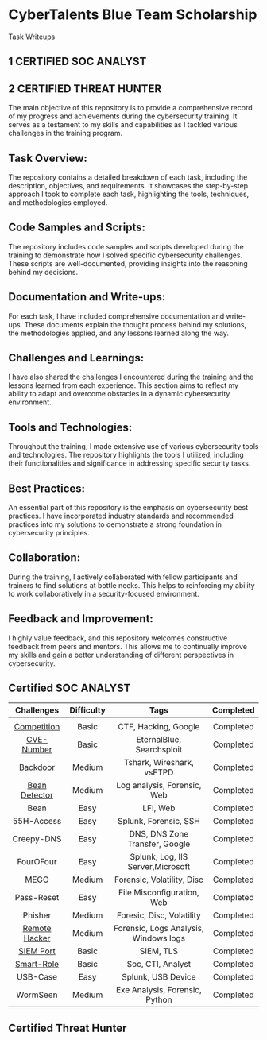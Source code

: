 # CyberTalents Blue Team Scholarship
Task Writeups
## 1 CERTIFIED SOC ANALYST
## 2 CERTIFIED THREAT HUNTER
The main objective of this repository is to provide a comprehensive record of my progress and achievements during the cybersecurity training. It serves as a testament to my skills and capabilities as I tackled various challenges in the training program.

## Task Overview:
The repository contains a detailed breakdown of each task, including the description, objectives, and requirements. It showcases the step-by-step approach I took to complete each task, highlighting the tools, techniques, and methodologies employed.

## Code Samples and Scripts:
The repository includes code samples and scripts developed during the training to demonstrate how I solved specific cybersecurity challenges. These scripts are well-documented, providing insights into the reasoning behind my decisions.

## Documentation and Write-ups:
For each task, I have included comprehensive documentation and write-ups. These documents explain the thought process behind my solutions, the methodologies applied, and any lessons learned along the way.

## Challenges and Learnings:
I have also shared the challenges I encountered during the training and the lessons learned from each experience. This section aims to reflect my ability to adapt and overcome obstacles in a dynamic cybersecurity environment.

## Tools and Technologies:
Throughout the training, I made extensive use of various cybersecurity tools and technologies. The repository highlights the tools I utilized, including their functionalities and significance in addressing specific security tasks.

## Best Practices:
An essential part of this repository is the emphasis on cybersecurity best practices. I have incorporated industry standards and recommended practices into my solutions to demonstrate a strong foundation in cybersecurity principles.

## Collaboration:
During the training, I actively collaborated with fellow participants and trainers to find solutions at bottle necks. This helps to reinforcing my ability to work collaboratively in a security-focused environment.

## Feedback and Improvement:
I highly value feedback, and this repository welcomes constructive feedback from peers and mentors. This allows me to continually improve my skills and gain a better understanding of different perspectives in cybersecurity.


## Certified SOC ANALYST

| Challenges | Difficulty |                                                Tags                                                | Completed |
|:-------------:|:----------:|:--------------------------------------------------------------------------------------------------:|:---------:|
|               |            |                                                                                                    |           |
|      [Competition](SOC-ANALYST/Competition/Readme.MD)    |    Basic    |                            CTF, Hacking, Google                                  | Completed |
|     [CVE-Number](SOC-ANALYST/CVE-Number/Readme.MD)      |    Basic    |                                       EternalBlue, Searchsploit                   | Completed |
|   [Backdoor](./SOC-ANALYST/Backdoor)   |   Medium   |                                            Tshark, Wireshark, vsFTPD       |        Completed   |
|    [Bean Detector]()    |    Medium    |                                 Log analysis, Forensic, Web                               | Completed |
|     Bean    |    Easy    |                                     LFI, Web                                     | Completed |
|    55H-Access    |    Easy    |                              Splunk, Forensic, SSH                             |  Completed|
|     Creepy-DNS    |   Easy   |                               DNS, DNS Zone Transfer, Google                              |      Completed     |
|    FourOFour    |   Easy   |                                   Splunk,  Log, IIS Server,Microsoft                                   |      Completed     |
|     MEGO     |    Medium    |                                       Forensic, Volatility, Disc                                      | Completed |
|   Pass-Reset  |   Easy   |                                     File Misconfiguration, Web                                     |       Completed    |
|    Phisher    |    Medium    |                                     Foresic, Disc, Volatility                                     |        Completed   |
|      [Remote Hacker]()     |   Medium   |                           Forensic, Logs Analysis, Windows logs                          |   Completed        |
|   [SIEM Port]()   |    Basic    |                                        SIEM, TLS                                       | Completed |
|     [Smart-Role]()    |   Basic   |                                 Soc, CTI, Analyst                                 |         Completed  |
|     USB-Case    |    Easy    |                                   Splunk, USB Device                                   | Completed          |
|  WormSeen |   Medium   |                                     Exe Analysis, Forensic, Python                                    |       Completed    |



## Certified Threat Hunter




